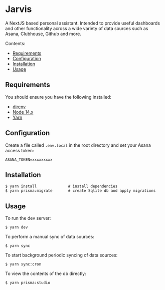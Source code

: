 # Jarvis

A NextJS based personal assistant. Intended to provide useful dashboards and other functionality across a wide variety
of data sources such as Asana, Clubhouse, Github and more. 

Contents:

- [Requirements](#requirements)
- [Configuration](#configuration)
- [Installation](#installation)
- [Usage](#usage)

## Requirements

You should ensure you have the following installed:

* [direnv](https://direnv.net)
* [Node 14.x](https://nodejs.org)
* [Yarn](https://yarnpkg.com) 

## Configuration

Create a file called `.env.local` in the root directory and set your Asana access token:

```terminal
ASANA_TOKEN=xxxxxxxxx
```

## Installation

```terminal
$ yarn install              # install dependencies
$ yarn prisma:migrate       # create Sqlite db and apply migrations
```

## Usage

To run the dev server:

```terminal
$ yarn dev
```

To perform a manual sync of data sources:

```terminal
$ yarn sync
```

To start background periodic syncing of data sources:

```terminal
$ yarn sync:cron
```

To view the contents of the db directly:

```terminal
$ yarn prisma:studio
```